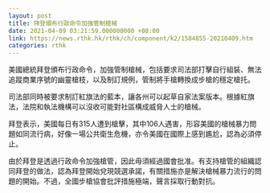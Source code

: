 ```yaml
---
layout: post
title: 拜登頒布行政命令加強管制槍械
date: 2021-04-09 03:21:59.000000000 +08:00
link: https://news.rthk.hk/rthk/ch/component/k2/1584855-20210409.htm
categories: rthk
---
```


美國總統拜登頒布行政命令，加強管制槍械，包括要求司法部打擊自行組裝、無法追蹤商業序號的幽靈槍枝，以及制訂規例，管制將手槍轉換成步槍的穩定槍托。

司法部同時被要求制訂紅旗法的藍本，讓各州可以起草自家法案版本。根據紅旗法，法院和執法機構可以沒收可能對社區構成威脅人士的槍械。

拜登表示，美國每日有315人遭到槍擊，其中106人遇害，形容美國的槍械暴力問題如同流行病，好像一場公共衛生危機，亦令美國在國際上感到尷尬，認為必須停止。

由於拜登是透過行政命令加強槍管，因此毋須經過國會批准。有支持槍管的組織認同拜登的做法，認為拜登開始兌現競選承諾，有關措施亦是解決槍械暴力流行的問題的開始。不過，全國步槍協會批評措施極端，聲言採取行動對抗。
